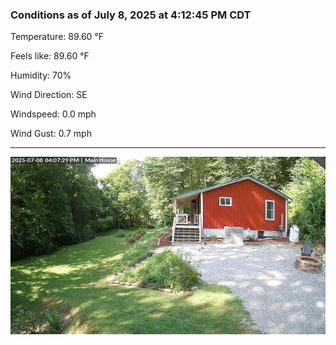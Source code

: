 ### Conditions as of July 8, 2025 at 4:12:45 PM CDT 

Temperature: 89.60 &deg;F

Feels like: 89.60 &deg;F

Humidity: 70%

Wind Direction: SE

Windspeed: 0.0 mph

Wind Gust: 0.7 mph

---

<img src="./images/latest.jpeg"/>


